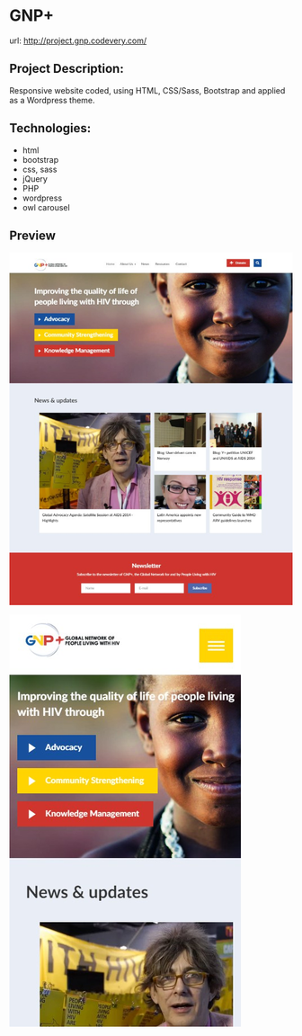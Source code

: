 # GNP+
url: http://project.gnp.codevery.com/



## Project Description:
Responsive website coded, using HTML, CSS/Sass, Bootstrap and applied as a Wordpress theme.

## Technologies:
* html
* bootstrap
* css, sass
* jQuery
* PHP
* wordpress
* owl carousel

## Preview 

![alt tag](desctop.jpg "Desctop")  

![alt tag](mobile.jpg "Mobile")  


